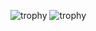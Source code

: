 ![trophy](https://github-readme-stats-git-masterrstaa-rickstaa.vercel.app/api?username=VeyronSakai&show_icons=true)
![trophy](https://github-profile-trophy.vercel.app/?username=VeyronSakai&column=9)
